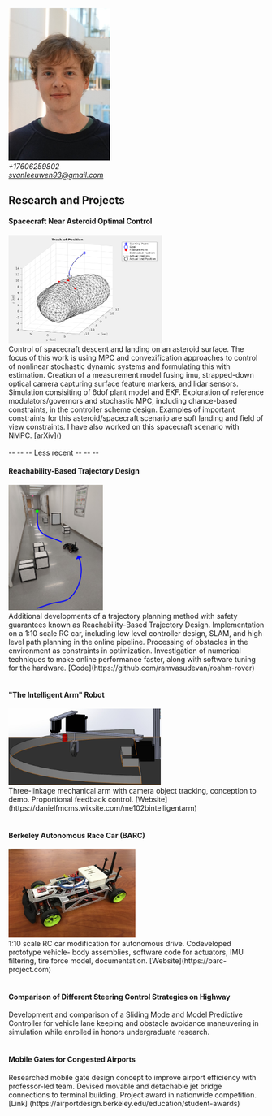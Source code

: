 <img src="github_profile.jpg" width="200" height="300"> <br> <em> +17606259802 </em> <br> <em> svanleeuwen93@gmail.com </em>

<h2> Research and Projects </h2>
<h4> Spacecraft Near Asteroid Optimal Control </h4>
<img src="asteroid1.png" width="302" height="213" /> <br>
Control of spacecraft descent and landing on an asteroid surface. The focus of this work is using MPC and convexification approaches to control of nonlinear stochastic dynamic systems and formulating this with estimation. Creation of a measurement model fusing imu, strapped-down optical camera capturing surface feature markers, and lidar sensors. Simulation consisiting of 6dof plant model and EKF. Exploration of reference modulators/governors and stochastic MPC, including chance-based constraints, in the controller scheme design. Examples of important constraints for this asteroid/spacecraft scenario are soft landing and field of view constraints. I have also worked on this spacecraft scenario with NMPC. [arXiv]() <br> <br>
 -- -- -- Less recent -- -- --
<h4> Reachability-Based Trajectory Design </h4>
<img src="RTD.png" width="186" height="247" /> <br>
Additional developments of a trajectory planning method with safety guarantees known as Reachability-Based Trajectory Design. Implementation on a 1:10 scale RC car, including low level controller design, SLAM, and high level path planning in the online pipeline. Processing of obstacles in the environment as constraints in optimization. Investigation of numerical techniques to make online performance faster, along with software tuning for the hardware. [Code](https://github.com/ramvasudevan/roahm-rover) <br> <br>
<h4> "The Intelligent Arm" Robot </h4>
<img src="arm.jpg" width="300" height="150" /> <br>
Three-linkage mechanical arm with camera object tracking, conception to demo. Proportional feedback control. [Website](https://danielfmcms.wixsite.com/me102bintelligentarm) <br> <br>
<h4> Berkeley Autonomous Race Car (BARC) </h4>
<img src="barc.jpg" width="250" height="175" /> <br>
1:10 scale RC car modification for autonomous drive. Codeveloped prototype vehicle- body assemblies, software
code for actuators, IMU filtering, tire force model, documentation. [Website](https://barc-project.com) <br> <br>
<h4> Comparison of Different Steering Control Strategies on Highway </h4>
Development and comparison of a Sliding Mode and Model Predictive Controller for vehicle lane keeping and
obstacle avoidance maneuvering in simulation while enrolled in honors undergraduate research. <br> <br>
<h4>Mobile Gates for Congested Airports </h4>
Researched mobile gate design concept to improve airport efficiency with professor-led team. Devised movable and
detachable jet bridge connections to terminal building. Project award in nationwide competition. [Link] (https://airportdesign.berkeley.edu/education/student-awards)

